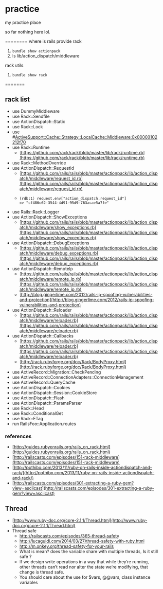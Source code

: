 practice
========

my practice place

so far nothing here lol.

========
where is rails provide rack

1. `bundle show actionpack`
2. ls lib/action_dispatch/middleware

rack utils

1. `bundle show rack`


=======
## rack list

- use DummyMiddleware
- use Rack::Sendfile
- use ActionDispatch::Static
- use Rack::Lock
- use #<ActiveSupport::Cache::Strategy::LocalCache::Middleware:0x00000102212f70>
- use Rack::Runtime
  - [https://github.com/rack/rack/blob/master/lib/rack/runtime.rb](https://github.com/rack/rack/blob/master/lib/rack/runtime.rb)
- use Rack::MethodOverride
- use ActionDispatch::RequestId
  - [https://github.com/rails/rails/blob/master/actionpack/lib/action_dispatch/middleware/request_id.rb](https://github.com/rails/rails/blob/master/actionpack/lib/action_dispatch/middleware/request_id.rb)
  - ```
    (rdb:1) request.env["action_dispatch.request_id"]
    => "cf486c62-3544-4d91-95d9-763acae5a7fe"
    ```
- use Rails::Rack::Logger
- use ActionDispatch::ShowExceptions
  - [https://github.com/rails/rails/blob/master/actionpack/lib/action_dispatch/middleware/show_exceptions.rb](https://github.com/rails/rails/blob/master/actionpack/lib/action_dispatch/middleware/show_exceptions.rb)
- use ActionDispatch::DebugExceptions
  - [https://github.com/rails/rails/blob/master/actionpack/lib/action_dispatch/middleware/debug_exceptions.rb](https://github.com/rails/rails/blob/master/actionpack/lib/action_dispatch/middleware/debug_exceptions.rb)
- use ActionDispatch::RemoteIp
  - [https://github.com/rails/rails/blob/master/actionpack/lib/action_dispatch/middleware/remote_ip.rb](https://github.com/rails/rails/blob/master/actionpack/lib/action_dispatch/middleware/remote_ip.rb)
  - [http://blog.gingerlime.com/2012/rails-ip-spoofing-vulnerabilities-and-protection](http://blog.gingerlime.com/2012/rails-ip-spoofing-vulnerabilities-and-protection)
- use ActionDispatch::Reloader
  - [https://github.com/rails/rails/blob/master/actionpack/lib/action_dispatch/middleware/reloader.rb](https://github.com/rails/rails/blob/master/actionpack/lib/action_dispatch/middleware/reloader.rb)
- use ActionDispatch::Callbacks
  - [https://github.com/rails/rails/blob/master/actionpack/lib/action_dispatch/middleware/reloader.rb](https://github.com/rails/rails/blob/master/actionpack/lib/action_dispatch/middleware/reloader.rb)
  - [http://rack.rubyforge.org/doc/Rack/BodyProxy.html](http://rack.rubyforge.org/doc/Rack/BodyProxy.html)
- use ActiveRecord::Migration::CheckPending
- use ActiveRecord::ConnectionAdapters::ConnectionManagement
- use ActiveRecord::QueryCache
- use ActionDispatch::Cookies
- use ActionDispatch::Session::CookieStore
- use ActionDispatch::Flash
- use ActionDispatch::ParamsParser
- use Rack::Head
- use Rack::ConditionalGet
- use Rack::ETag
- run RailsFoo::Application.routes

### references
- [http://guides.rubyonrails.org/rails_on_rack.html](http://guides.rubyonrails.org/rails_on_rack.html)
- [http://railscasts.com/episodes/151-rack-middleware](http://railscasts.com/episodes/151-rack-middleware)
- [http://pothibo.com/2013/11/ruby-on-rails-inside-actiondispatch-and-rack/](http://pothibo.com/2013/11/ruby-on-rails-inside-actiondispatch-and-rack/)
- [http://railscasts.com/episodes/301-extracting-a-ruby-gem?view=asciicast](http://railscasts.com/episodes/301-extracting-a-ruby-gem?view=asciicast)

## Thread
- [http://www.ruby-doc.org/core-2.1.1/Thread.html](http://www.ruby-doc.org/core-2.1.1/Thread.html)
- Thread safe
  - http://railscasts.com/episodes/365-thread-safety
  - http://lucaguidi.com/2014/03/27/thread-safety-with-ruby.html
  - http://m.onkey.org/thread-safety-for-your-rails
  - What is mean? does the variable share with multiple threads, Is it still safe ?
  - If we design write operations in a way that while they’re running, other threads can’t read nor alter the state we’re modifying, that change is thread safe.
  - You should care about the use for $vars, @@vars, class instance variables


